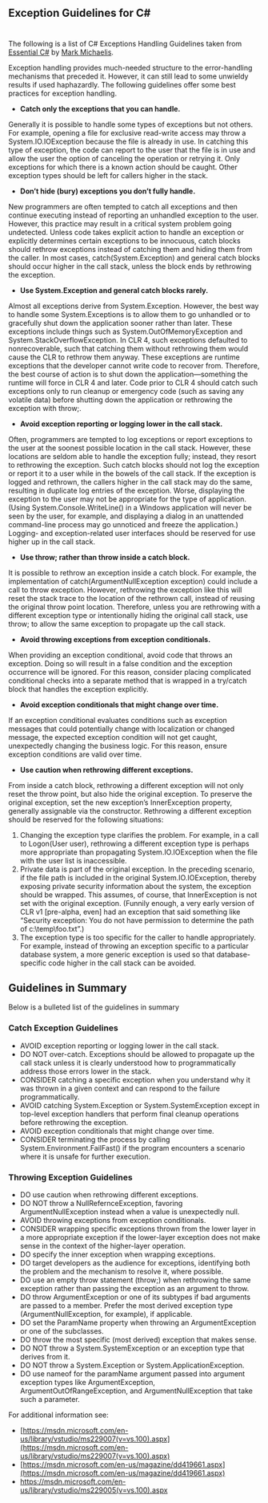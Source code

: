 

## Exception Guidelines for C#
#
The following is a list of C# Exceptions Handling Guidelines taken from [Essential C#](/essentialcsharp/) by [Mark Michaelis](/mark).

Exception handling provides much-needed structure to the error-handling mechanisms that preceded it. However, it can still lead to some unwieldy results if used haphazardly. The following guidelines offer some best practices for exception handling.

- **Catch only the exceptions that you can handle.**

Generally it is possible to handle some types of exceptions but not others. For example, opening a file for exclusive read-write access may throw a System.IO.IOException because the file is already in use. In catching this type of exception, the code can report to the user that the file is in use and allow the user the option of canceling the operation or retrying it. Only exceptions for which there is a known action should be caught. Other exception types should be left for callers higher in the stack.

- **Don’t hide (bury) exceptions you don’t fully handle.**

New programmers are often tempted to catch all exceptions and then continue executing instead of reporting an unhandled exception to the user. However, this practice may result in a critical system problem going undetected. Unless code takes explicit action to handle an exception or explicitly determines certain exceptions to be innocuous, catch blocks should rethrow exceptions instead of catching them and hiding them from the caller. In most cases, catch(System.Exception) and general catch blocks should occur higher in the call stack, unless the block ends by rethrowing the exception.

- **Use System.Exception and general catch blocks rarely.**

Almost all exceptions derive from System.Exception. However, the best way to handle some System.Exceptions is to allow them to go unhandled or to gracefully shut down the application sooner rather than later. These exceptions include things such as System.OutOfMemoryException and System.StackOverflowException. In CLR 4, such exceptions defaulted to nonrecoverable, such that catching them without rethrowing them would cause the CLR to rethrow them anyway. These exceptions are runtime exceptions that the developer cannot write code to recover from. Therefore, the best course of action is to shut down the application—something the runtime will force in CLR 4 and later. Code prior to CLR 4 should catch such exceptions only to run cleanup or emergency code (such as saving any volatile data) before shutting down the application or rethrowing the exception with throw;.

- **Avoid exception reporting or logging lower in the call stack.**

Often, programmers are tempted to log exceptions or report exceptions to the user at the soonest possible location in the call stack. However, these locations are seldom able to handle the exception fully; instead, they resort to rethrowing the exception. Such catch blocks should not log the exception or report it to a user while in the bowels of the call stack. If the exception is logged and rethrown, the callers higher in the call stack may do the same, resulting in duplicate log entries of the exception. Worse, displaying the exception to the user may not be appropriate for the type of application. (Using System.Console.WriteLine() in a Windows application will never be seen by the user, for example, and displaying a dialog in an unattended command-line process may go unnoticed and freeze the application.) Logging- and exception-related user interfaces should be reserved for use higher up in the call stack.

- **Use throw; rather than throw <exception object> inside a catch block.**

It is possible to rethrow an exception inside a catch block. For example, the implementation of catch(ArgumentNullException exception) could include a call to throw exception. However, rethrowing the exception like this will reset the stack trace to the location of the rethrown call, instead of reusing the original throw point location. Therefore, unless you are rethrowing with a different exception type or intentionally hiding the original call stack, use throw; to allow the same exception to propagate up the call stack.

- **Avoid throwing exceptions from exception conditionals.**

When providing an exception conditional, avoid code that throws an exception. Doing so will result in a false condition and the exception occurrence will be ignored. For this reason, consider placing complicated conditional checks into a separate method that is wrapped in a try/catch block that handles the exception explicitly.

- **Avoid exception conditionals that might change over time.**

If an exception conditional evaluates conditions such as exception messages that could potentially change with localization or changed message, the expected exception condition will not get caught, unexpectedly changing the business logic. For this reason, ensure exception conditions are valid over time.

- **Use caution when rethrowing different exceptions.**

From inside a catch block, rethrowing a different exception will not only reset the throw point, but also hide the original exception. To preserve the original exception, set the new exception’s InnerException property, generally assignable via the constructor. Rethrowing a different exception should be reserved for the following situations:

1. Changing the exception type clarifies the problem. For example, in a call to Logon(User user), rethrowing a different exception type is perhaps more appropriate than propagating System.IO.IOException when the file with the user list is inaccessible.
2. Private data is part of the original exception. In the preceding scenario, if the file path is included in the original System.IO.IOException, thereby exposing private security information about the system, the exception should be wrapped. This assumes, of course, that InnerException is not set with the original exception. (Funnily enough, a very early version of CLR v1 [pre-alpha, even] had an exception that said something like “Security exception: You do not have permission to determine the path of c:\\temp\\foo.txt”.)
3. The exception type is too specific for the caller to handle appropriately. For example, instead of throwing an exception specific to a particular database system, a more generic exception is used so that database-specific code higher in the call stack can be avoided.

## Guidelines in Summary

Below is a bulleted list of the guidelines in summary

### Catch Exception Guidelines

- AVOID exception reporting or logging lower in the call stack.
- DO NOT over-catch. Exceptions should be allowed to propagate up the call stack unless it is clearly understood how to programmatically address those errors lower in the stack.
- CONSIDER catching a specific exception when you understand why it was thrown in a given context and can respond to the failure programmatically.
- AVOID catching System.Exception or System.SystemException except in top-level exception handlers that perform final cleanup operations before rethrowing the exception.
- AVOID exception conditionals that might change over time.
- CONSIDER terminating the process by calling System.Environment.FailFast() if the program encounters a scenario where it is unsafe for further execution.

### Throwing Exception Guidelines

- DO use caution when rethrowing different exceptions.
- DO NOT throw a NullRefernceException, favoring ArgumentNullException instead when a value is unexpectedly null.
- AVOID throwing exceptions from exception conditionals.
- CONSIDER wrapping specific exceptions thrown from the lower layer in a more appropriate exception if the lower-layer exception does not make sense in the context of the higher-layer operation.
- DO specify the inner exception when wrapping exceptions.
- DO target developers as the audience for exceptions, identifying both the problem and the mechanism to resolve it, where possible.
- DO use an empty throw statement (throw;) when rethrowing the same exception rather than passing the exception as an argument to throw.
- DO throw ArgumentException or one of its subtypes if bad arguments are passed to a member. Prefer the most derived exception type (ArgumentNullException, for example), if applicable.
- DO set the ParamName property when throwing an ArgumentException or one of the subclasses.
- DO throw the most specific (most derived) exception that makes sense.
- DO NOT throw a System.SystemException or an exception type that derives from it.
- DO NOT throw a System.Exception or System.ApplicationException.
- DO use nameof for the paramName argument passed into argument exception types like ArgumentException, ArgumentOutOfRangeException, and ArgumentNullException that take such a parameter.

For additional information see:

- [https://msdn.microsoft.com/en-us/library/vstudio/ms229007(v=vs.100).aspx](https://msdn.microsoft.com/en-us/library/vstudio/ms229007(v=vs.100).aspx)
- [https://msdn.microsoft.com/en-us/magazine/dd419661.aspx](https://msdn.microsoft.com/en-us/magazine/dd419661.aspx)
- https://msdn.microsoft.com/en-us/library/vstudio/ms229005(v=vs.100).aspx
